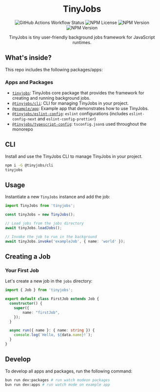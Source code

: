 <div align="center">

# TinyJobs

![GitHub Actions Workflow Status](https://img.shields.io/github/actions/workflow/status/Climactic/TinyJobs/ci.yml?style=flat-square)
![NPM License](https://img.shields.io/npm/l/tinyjobs?style=flat-square)
![NPM Version](https://img.shields.io/npm/v/tinyjobs?style=flat-square&label=tinyjobs)
![NPM Version](https://img.shields.io/npm/v/@tinyjobs/cli?style=flat-square&label=@tinyjobs/cli)


TinyJobs is tiny user-friendly background jobs framework for JavaScript runtimes.

</div>

## What's inside?

This repo includes the following packages/apps:

### Apps and Packages

- [`tinyjobs`](packages/tinyjobs/README.md): TinyJobs core package that provides the framework for creating and running background jobs.
- [`@tinyjobs/cli`](packages/cli/README.md): CLI for managing TinyJobs in your project.
- [`@example/app`](apps/example/README.md): Example app that demonstrates how to use TinyJobs.
- [`@tinyjobs/eslint-config`](packages/eslint-config/README.md): `eslint` configurations (includes `eslint-config-next` and `eslint-config-prettier`)
- [`@tinyjobs/typescript-config`](packages/typescript-config): `tsconfig.json`s used throughout the monorepo


## CLI

Install and use the TinyJobs CLI to manage TinyJobs in your project.

```sh
npm i -G @tinyjobs/cli
tinyjobs
```

## Usage
Instantiate a new `TinyJobs` instance and add the job:

```ts
import TinyJobs from 'tinyjobs';

const tinyJobs = new TinyJobs();

// Load jobs from the jobs directory
await tinyJobs.loadJobs();

// Invoke the job to run in the background
await tinyJobs.invoke('exampleJob', { name: 'world' });
```

## Creating a Job

### Your First Job
Let's create a new job in the `jobs` directory:
```ts
import { Job } from 'tinyjobs';

export default class FirstJob extends Job {
  constructor() {
    super({
        name: "firstJob",
    });
  }

  async run({ name }: { name: string }) {
    console.log(`Hello, ${data.name}!`);
  }
}
```

## Develop

To develop all apps and packages, run the following command:

```bash
bun run dev:packages # run watch modeon packages
bun run dev:apps # run watch mode on example app
```